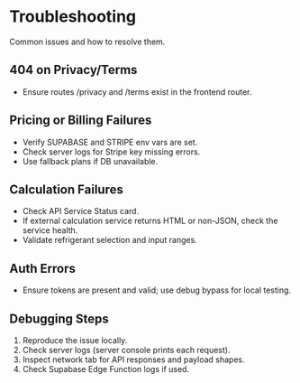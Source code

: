 # Troubleshooting

Common issues and how to resolve them.

## 404 on Privacy/Terms
- Ensure routes /privacy and /terms exist in the frontend router.

## Pricing or Billing Failures
- Verify SUPABASE and STRIPE env vars are set.
- Check server logs for Stripe key missing errors.
- Use fallback plans if DB unavailable.

## Calculation Failures
- Check API Service Status card.
- If external calculation service returns HTML or non-JSON, check the service health.
- Validate refrigerant selection and input ranges.

## Auth Errors
- Ensure tokens are present and valid; use debug bypass for local testing.

## Debugging Steps
1. Reproduce the issue locally.
2. Check server logs (server console prints each request).
3. Inspect network tab for API responses and payload shapes.
4. Check Supabase Edge Function logs if used.
